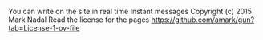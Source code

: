 You can write on the site in real time
Instant messages Copyright (c) 2015 Mark Nadal
Read the license for the pages https://github.com/amark/gun?tab=License-1-ov-file

